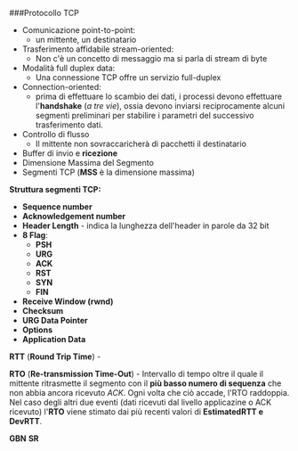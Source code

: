 ###Protocollo TCP

- Comunicazione point-to-point: 
  - un mittente, un destinatario
- Trasferimento affidabile stream-oriented:
  - Non c'è un concetto di messaggio ma si parla di stream di byte
- Modalità full duplex data:
  - Una connessione TCP offre un servizio full-duplex
- Connection-oriented:
  - prima di effettuare lo scambio dei dati, i processi devono effettuare l'**handshake** (*a tre vie*), ossia devono inviarsi reciprocamente alcuni segmenti preliminari per stabilire i parametri del successivo trasferimento dati. 
- Controllo di flusso
  - Il mittente non sovraccaricherà di pacchetti il destinatario
- Buffer di invio e **ricezione**
- Dimensione Massima del Segmento
- Segmenti TCP (**MSS** è la dimensione massima)

**Struttura segmenti TCP:**
- **Sequence number**
- **Acknowledgement number**
- **Header Length** - indica la lunghezza dell'header in parole da 32 bit
- **8 Flag**:
  - **PSH**
  - **URG**
  - **ACK**
  - **RST**
  - **SYN**
  - **FIN**
- **Receive Window (rwnd)**
- **Checksum**
- **URG Data Pointer**
- **Options**
- **Application Data**

**RTT** (**Round Trip Time**) - 

**RTO** (**Re-transmission Time-Out**) - Intervallo di tempo oltre il quale il mittente ritrasmette il segmento con il **più basso numero di sequenza** che non abbia ancora ricevuto *ACK*. Ogni volta che ciò accade, l'RTO raddoppia.
Nel caso degli altri due eventi (dati ricevuti dal livello applicazine o ACK ricevuto) l'**RTO** viene stimato dai più recenti valori di **EstimatedRTT e DevRTT**.

**GBN**
**SR**
